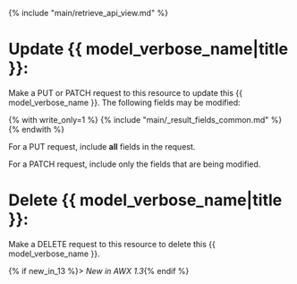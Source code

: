 {% include "main/retrieve_api_view.md" %}

# Update {{ model_verbose_name|title }}:

Make a PUT or PATCH request to this resource to update this
{{ model_verbose_name }}.  The following fields may be modified:

{% with write_only=1 %}
{% include "main/_result_fields_common.md" %}
{% endwith %}

For a PUT request, include **all** fields in the request.

For a PATCH request, include only the fields that are being modified.

# Delete {{ model_verbose_name|title }}:

Make a DELETE request to this resource to delete this {{ model_verbose_name }}.

{% if new_in_13 %}> _New in AWX 1.3_{% endif %}
